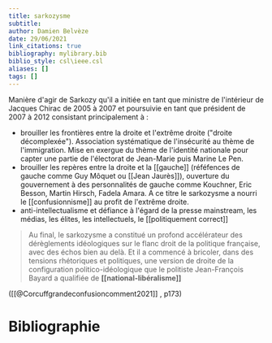 ```yaml
---
title: sarkozysme
subtitle:
author: Damien Belvèze
date: 29/06/2021
link_citations: true
bibliography: mylibrary.bib
biblio_style: csl\ieee.csl
aliases: []
tags: []
---
```


Manière d'agir de Sarkozy qu'il a initiée en tant que ministre de l'intérieur de Jacques Chirac de 2005 à 2007 et poursuivie en tant que président de 2007 à 2012 consistant principalement à : 

- brouiller les frontières entre la droite et l'extrême droite ("droite décomplexée"). Association systématique de l'insécurité au thème de l'immigration. Mise en exergue du thème de l'identité nationale pour capter une partie de l'électorat de Jean-Marie puis Marine Le Pen.
- brouiller les repères entre la droite et la [[gauche]] (réféfences de gauche comme Guy Môquet ou [[Jean Jaurès]]), ouverture du gouvernement à des personnalités de gauche comme Kouchner, Eric Besson, Martin Hirsch, Fadela Amara. A ce titre le sarkozysme a nourri le [[confusionnisme]] au profit de l'extrême droite.
- anti-intellectualisme et défiance à l'égard de la presse mainstream, les médias, les élites, les intellectuels, le [[politiquement correct]]

> Au final, le sarkozysme a constitué un profond accélérateur des dérèglements idéologiques sur le flanc droit de la politique française, avec des échos bien au delà. Et il a commencé à bricoler, dans des tensions rhétoriques et politiques, une version de droite de la configuration politico-idéologique que le politiste Jean-François Bayard a qualifiée de **[[national-libéralisme]]**

([[@Corcuffgrandeconfusioncomment2021]] , p173)









# Bibliographie
